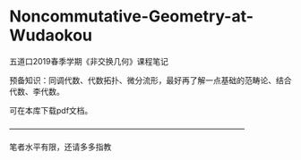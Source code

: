 # Noncommutative-Geometry-at-Wudaokou
五道口2019春季学期《非交换几何》课程笔记

预备知识：同调代数、代数拓扑、微分流形，最好再了解一点基础的范畴论、结合代数、李代数。

可在本库下载pdf文档。

——————————————————————————————

笔者水平有限，还请多多指教

